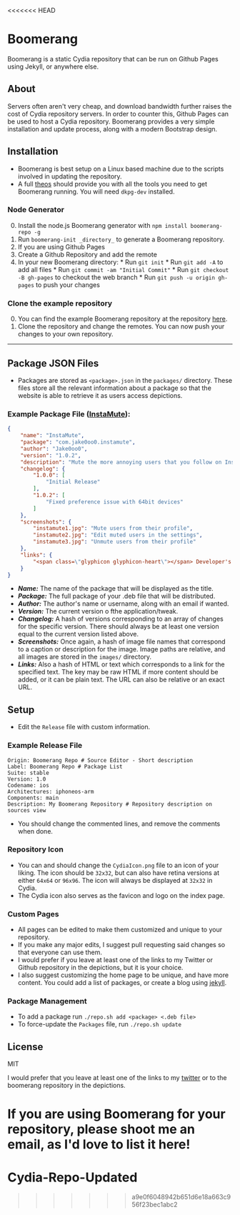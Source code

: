 <<<<<<< HEAD
# Boomerang 

Boomerang is a static Cydia repository that can be run on Github Pages using Jekyll, or anywhere else.

## About

Servers often aren't very cheap, and download bandwidth further raises the cost of Cydia repository servers. In order to counter this, Github Pages can be used to host a Cydia repository. Boomerang provides a very simple installation and update process, along with a modern Bootstrap design.

## Installation
* Boomerang is best setup on a Linux based machine due to the scripts involved in updating the repository.
* A full [theos](http://iphonedevwiki.net/index.php/Theos/Setup) should provide you with all the tools you need to get Boomerang running. You will need ```dkpg-dev``` installed.

### Node Generator
0. Install the node.js Boomerang generator with ```npm install boomerang-repo -g```
0. Run ```boomerang-init _directory_``` to generate a Boomerang repository.
0. If you are using Github Pages
  0. Create a Github Repository and add the remote
  0. In your new Boomerang directory:
    * Run ```git init```
    * Run ```git add -A``` to add all files
    * Run ```git commit -am "Initial Commit"```
    * Run ```git checkout -B gh-pages``` to checkout the web branch
    * Run ```git push -u origin gh-pages``` to push your changes

### Clone the example repository
0. You can find the example Boomerang repository at the repository [here](https://github.com/Jake0oo0/boomerang.jakes.site).
0. Clone the repository and change the remotes. You can now push your changes to your own repository.

-----------

## Package JSON Files
* Packages are stored as ```<package>.json``` in the ```packages/``` directory. These files store all the relevant information about a package so that the website is able to retrieve it as users access depictions.

### Example Package File ([InstaMute](https://boomerang.jakes.site/depictions/?p=com.jake0oo0.instamute)):
```json
{
	"name": "InstaMute",
	"package": "com.jake0oo0.instamute",
	"author": "Jake0oo0",
	"version": "1.0.2",
	"description": "Mute the more annoying users that you follow on Instagram from your main feed",
	"changelog": {
		"1.0.0": [
			"Initial Release"
		],
		"1.0.2": [
			"Fixed preference issue with 64bit devices"
		]
	},
	"screenshots": {
		"instamute1.jpg": "Mute users from their profile",
		"instamute2.jpg": "Edit muted users in the settings",
		"instamute3.jpg": "Unmute users from their profile"
	},
	"links": {
		"<span class=\"glyphicon glyphicon-heart\"></span> Developer's Twitter": "https://twitter.com/itsjake88"
	}
}
```

* ***Name:*** The name of the package that will be displayed as the title.
* ***Package:*** The full package of your .deb file that will be distributed.
* ***Author:*** The author's name or username, along with an email if wanted.
* ***Version:*** The current version o fthe application/tweak.
* ***Changelog:*** A hash of versions corresponding to an array of changes for the specific version. There should always be at least one version equal to the current version listed above.
* ***Screenshots:*** Once again, a hash of image file names that correspond to a caption or description for the image. Image paths are relative, and all images are stored in the ```images/``` directory.
* ***Links:*** Also a hash of HTML or text which corresponds to a link for the specified text. The key may be raw HTML if more content should be added, or it can be plain text. The URL can also be relative or an exact URL.

## Setup
* Edit the ```Release``` file with custom information. 

### Example Release File
```
Origin: Boomerang Repo # Source Editor - Short description
Label: Boomerang Repo # Package List
Suite: stable
Version: 1.0
Codename: ios
Architectures: iphoneos-arm
Components: main
Description: My Boomerang Repository # Repository description on sources view
```

* You should change the commented lines, and remove the comments when done.

### Repository Icon
* You can and should change the ```CydiaIcon.png``` file to an icon of your liking. The icon should be ```32x32```, but can also have retina versions at either ```64x64``` or ```96x96```. The icon will always be displayed at ```32x32``` in Cydia.
* The Cydia icon also serves as the favicon and logo on the index page.

### Custom Pages
* All pages can be edited to make them customized and unique to your repository.
* If you make any major edits, I suggest pull requesting said changes so that everyone can use them.
* I would prefer if you leave at least one of the links to my Twitter or Github repository in the depictions, but it is your choice.
* I also suggest customizing the home page to be unique, and have more content. You could add a list of packages, or create a blog using [jekyll](https://pages.github.com/).

### Package Management
* To add a package run ```./repo.sh add <package> <.deb file>```
* To force-update the ```Packages``` file, run ```./repo.sh update```

## License
MIT

I would prefer that you leave at least one of the links to my [twitter](https://twitter.com/itsjake88) or to the boomerang repository in the depictions.

If you are using Boomerang for your repository, please shoot me an email, as I'd love to list it here!
=======
# Cydia-Repo-Updated
>>>>>>> a9e0f6048942b651d6e18a663c956f23bec1abc2
